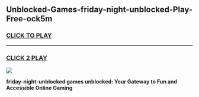 
## Unblocked-Games-friday-night-unblocked-Play-Free-ock5m
<h3>
<a href="https://premium76.site?title=friday-night-unblocked&ref=12A">CLICK TO PLAY</a></h3>
<hr>

<h3>
<a href="https://premium76.site?title=friday-night-unblocked&ref=12A">CLICK 2 PLAY</a>
  
</h3>

<a href="https://premium76.site?title=friday-night-unblocked&ref=12A"><img src="https://clearcache.store/games.png"></a>


**friday-night-unblocked games unblocked: Your Gateway to Fun and Accessible Online Gaming**
